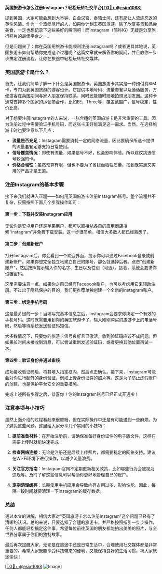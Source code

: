 **英国旅游卡怎么注册Instagram？轻松玩转社交平台[[TG💪+ @esim1088](https://t.me/s/esim1088)]**

提到英国，大家可能会想到大本钟、白金汉宫、泰晤士河，还有那让人流连忘返的英伦风情。作为一个热爱旅行的人，如果你计划去英国旅游，除了欣赏美景和品尝美食，一定也想记录下这些美好的瞬间吧！而Instagram（简称IG）无疑是分享旅行照片的最佳平台之一。

但是问题来了：你在英国用旅游卡能顺利注册Instagram吗？或者更具体地说，英国旅游卡如何帮助你完成这个过程呢？这篇文章就来解答你的疑问，并且教你一步步搞定注册流程，让你在旅途中轻松玩转社交媒体。

### 英国旅游卡是什么？

首先，让我们简单了解一下什么是英国旅游卡。英国旅游卡其实是一种预付费SIM卡，专门为到英国旅游的游客设计。它提供本地号码、流量套餐以及通话服务，方便游客在英国期间与家人朋友保持联系，同时还能随时随地拍照发朋友圈。这种卡通常支持多个国家的运营商合作，比如EE、Three等，覆盖范围广，信号稳定，性价比高。

对于想要注册Instagram的人来说，一张合适的英国旅游卡是非常重要的工具。因为注册过程中需要验证手机号码，而这张卡正好能满足这一需求。当然，在选择旅游卡时也要注意以下几点：

- **流量是否充足**：Instagram需要消耗一定的网络流量，因此要确保所选卡提供的流量套餐足够支持日常使用。
- **信号覆盖情况**：即使有流量，如果信号不好，也会影响体验。所以建议挑选信号较强的卡。
- **价格合理性**：虽然预算有限，但也不要为了省钱而牺牲质量。找到既实惠又实用的产品才是王道。

### 注册Instagram的基本步骤

接下来我们就进入正题——如何用英国旅游卡注册Instagram账号。整个流程并不复杂，只需按照下面几个步骤操作即可：

#### 第一步：下载并安装Instagram应用

无论你是安卓用户还是苹果用户，都可以直接从各自的应用商店搜索“Instagram”并免费下载安装。这一步很简单，相信大多数人都已经熟悉了。

#### 第二步：创建新账户

打开Instagram后，你会看到一个欢迎界面，提示你可以通过Facebook登录或创建新账户。如果你想完全独立地建立自己的账号，那么就选择后者。点击“创建新账户”，然后按照提示输入你的名字、生日以及性别（可选）。接着，系统会要求你设置密码。

这里需要注意一点，如果你之前已经有Facebook账户，也可以考虑用它来辅助注册。不过出于隐私保护的目的，我们更推荐单独创建一个全新的Instagram账户。

#### 第三步：绑定手机号码

这是最关键的一步！当填写完基本信息之后，Instagram会要求你绑定一个有效的手机号码。这时就需要用到你的英国旅游卡了。输入刚刚购买的旅游卡上的电话号码，然后等待系统发送验证码短信。

大多数情况下，只要你的旅游卡信号良好且已激活，收到验证码应该不成问题。但如果长时间未接收到消息，可以尝试重新发送验证码，或者更换其他位置再试一次。

#### 第四步：验证身份并通过审核

成功接收验证码后，将其填入指定框内，然后点击确认。接下来，Instagram可能会对你进行额外的身份验证，例如上传身份证件的照片等。这是为了防止虚假账户的创建，也是保护平台安全的重要措施。

完成上述所有步骤之后，恭喜你！你的Instagram账号已经正式开通啦！

### 注意事项与小技巧

虽然上面介绍的过程看起来很顺畅，但在实际操作中还是有可能遇到一些麻烦。为了避免这些问题，这里给大家分享几个实用的小技巧：

1. **提前准备材料**：在开始注册前，请确保准备好身份证件的电子版文件，这样在需要上传时就能快速完成。
   
2. **检查网络连接**：无论是注册还是后续上传照片，都需要稳定的网络支持。建议在Wi-Fi环境下进行操作，以减少流量浪费。

3. **关注官方指南**：Instagram官网不定期更新相关政策，比如哪些行为会被视为违规等。及时了解这些信息可以帮助你更好地管理自己的账户。

4. **定期清理缓存**：长期使用手机应用会导致内存占用过多，影响性能。因此，每隔一段时间就要清理一下Instagram的缓存数据。

### 总结

通过本文的讲解，相信大家对“英国旅游卡怎么注册Instagram”这个问题已经有了清晰的认识。总的来说，只要选择了合适的旅游卡，并严格按照指引一步步操作，任何人都能轻松搞定这件事。希望每位前往英国的朋友都能拍出美美的照片，与全世界分享属于你们的独特故事。

最后再次提醒大家，无论是在旅途中还是日常生活中，合理使用社交媒体都是非常重要的。希望大家既能享受科技带来的便利，又能保持良好的生活习惯。祝大家旅途愉快！

[[TG💪+ @esim1088](https://t.me/s/esim1088) ![Image](https://i.postimg.cc/4NQfJmqS/Snipaste-2025-05-13-00-14-12.png)]